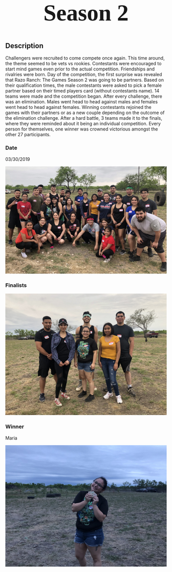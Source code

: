 <h1 style="font-size:72px;font-family:'Papyrus';text-align:center;">Season 2</h1>

## Description

Challengers were recruited to come compete once again. This time around, the theme seemed to be vets vs rookies. Contestants were encouraged to start mind games even prior to the actual competition. Friendships and rivalries were born. Day of the competition, the first surprise was revealed that Razo Ranch: The Games Season 2 was going to be partners. Based on their qualification times, the male contestants were asked to pick a female partner based on their timed players card (without contestants name). 14 teams were made and the competition began. After every challenge, there was an elimination. Males went head to head against males and females went head to head against females. Winning contestants rejoined the games with their partners or as a new couple depending on the outcome of the elimination challenge. After a hard battle, 3 teams made it to the finals, where they were reminded about it being an individual competition. Every person for themselves, one winner was crowned victorious amongst the other 27 participants.

### Date

03/30/2019

![Something went wrong with this picture](../images/season2_group_photo.jpg 'Season 2 Group Photo')

### Finalists

![Something went wrong with this picture](../images/season2_finalists_photo.jpg 'Season 2 Finalists Group Photo')

### Winner

Maria

![Something went wrong with this picture](../images/season2_winner.jpg 'Season 2 Winner')
